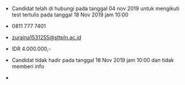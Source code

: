 - Candidat telah di hubungi pada tanggal 04 nov 2019 untuk mengikuti test tertulis pada tanggal 18 Nov 2019 jam 10:00

- 0811 777 7401

- zuraina1531255@sttpln.ac.id

- IDR 4.000.000,-

- Candidat tidak hadir pada tanggal 18 Nov 2019 jam 10:00 dan tidak memberi info

- 
